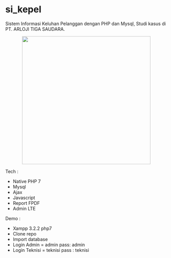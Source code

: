 # si_kepel

Sistem Informasi Keluhan Pelanggan dengan PHP dan Mysql, Studi kasus di PT. ARLOJI TIGA SAUDARA.

<p align="center" ><img height="400px" src="https://github.com/perdianto27/si_kepel/blob/master/assets/img/sikepel.png"> </p>

Tech :

- Native PHP 7
- Mysql
- Ajax
- Javascript
- Report FPDF
- Admin LTE

Demo :

- Xampp 3.2.2 php7
- Clone repo
- Import database
- Login Admin = admin pass: admin
- Login Teknisi = teknisi pass : teknisi
